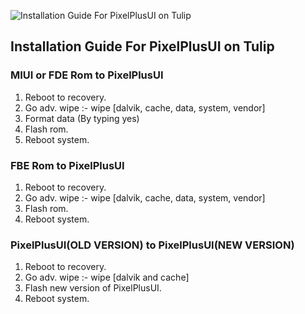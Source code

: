 ![Installation Guide For PixelPlusUI on Tulip](https://i.imgur.com/pmZkslu.png "Installation")

## Installation Guide For PixelPlusUI on Tulip

### MIUI or FDE Rom to PixelPlusUI
1. Reboot to recovery.
2. Go adv. wipe :- wipe [dalvik, cache, data, system, vendor]
3. Format data (By typing yes)
4. Flash rom.
5. Reboot system.

### FBE Rom to PixelPlusUI
1. Reboot to recovery.
2. Go adv. wipe :- wipe [dalvik, cache, data, system, vendor]
3. Flash rom.
4. Reboot system.

### PixelPlusUI(OLD VERSION) to PixelPlusUI(NEW VERSION)
1. Reboot to recovery.
2. Go adv. wipe :- wipe [dalvik and cache]
3. Flash new version of PixelPlusUI.
4. Reboot system.